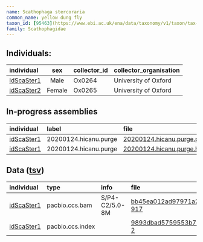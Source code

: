 ```yaml
---
name: Scathophaga stercoraria
common_name: yellow dung fly
taxon_id: [95463](https://www.ebi.ac.uk/ena/data/taxonomy/v1/taxon/tax-id/95463)order: Diptera
family: Scathophagidae
---
```


## Individuals:

| individual | sex | collector_id | collector_organisation |
| :--------- | :-: | :----------- | :--------------------- |
| [idScaSter1](idScaSter1.md) | Male | Ox0264 | University of Oxford |
| [idScaSter2](idScaSter2.md) | Female | Ox0265 | University of Oxford |

## In-progress assemblies

| individual | label | file |
| :--------- | :---- | :--- |
| [idScaSter1](idScaSter1.md) | 20200124.hicanu.purge | [20200124.hicanu.purge.prim.fasta.gz](https://darwin.cog.sanger.ac.uk/insects/Scathophaga_stercoraria/idScaSter1/assemblies/working/20200124.hicanu.purge/20200124.hicanu.purge.prim.fasta.gz) |
| [idScaSter1](idScaSter1.md) | 20200124.hicanu.purge | [20200124.hicanu.purge.htig.fasta.gz](https://darwin.cog.sanger.ac.uk/insects/Scathophaga_stercoraria/idScaSter1/assemblies/working/20200124.hicanu.purge/20200124.hicanu.purge.htig.fasta.gz) |

## Data ([tsv](Scathophaga_stercoraria_data.tsv))

| individual | type | info | file |
| :--------- | :--- | :--- | :--- |
| [idScaSter1](idScaSter1.md) | pacbio.ccs.bam | S/P4-C2/5.0-8M | [bb45ea012ad97971a2c53fcff06002ac-917](https://darwin.cog.sanger.ac.uk/insects/Scathophaga_stercoraria/idScaSter1/genomic_data/pacbio/m64094_200118_121121.ccs.bam) |
| [idScaSter1](idScaSter1.md) | pacbio.ccs.index |  | [9893dbad5759553b75b24dfb593ddab5-2](https://darwin.cog.sanger.ac.uk/insects/Scathophaga_stercoraria/idScaSter1/genomic_data/pacbio/m64094_200118_121121.ccs.bam.pbi) |
